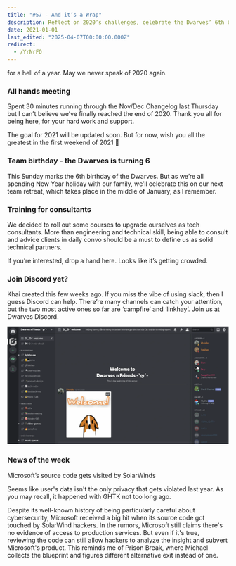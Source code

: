 ```yaml
---
title: "#57 - And it’s a Wrap"
description: Reflect on 2020’s challenges, celebrate the Dwarves’ 6th birthday, join new consultant training, and learn about Microsoft’s SolarWinds source code breach news.
date: 2021-01-01
last_edited: "2025-04-07T00:00:00.000Z"
redirect:
  - /YrNrFQ
---
```


for a hell of a year. May we never speak of 2020 again.

### All hands meeting

Spent 30 minutes running through the Nov/Dec Changelog last Thursday but I can’t believe we’ve finally reached the end of 2020. Thank you all for being here, for your hard work and support.

The goal for 2021 will be updated soon. But for now, wish you all the greatest in the first weekend of 2021 🖤

### Team birthday - the Dwarves is turning 6

This Sunday marks the 6th birthday of the Dwarves. But as we’re all spending New Year holiday with our family, we’ll celebrate this on our next team retreat, which takes place in the middle of January, as I remember.

### Training for consultants

We decided to roll out some courses to upgrade ourselves as tech consultants. More than engineering and technical skill, being able to consult and advice clients in daily convo should be a must to define us as solid technical partners.

If you’re interested, drop a hand here. Looks like it’s getting crowded.

### Join Discord yet?

Khai created this few weeks ago. If you miss the vibe of using slack, then I guess Discord can help. There’re many channels can catch your attention, but the two most active ones so far are ‘campfire’ and ‘linkhay’. Join us at Dwarves Discord.

![](assets/notion-image-1744007090430-k9iog.webp)

### News of the week

Microsoft’s source code gets visited by SolarWinds

Seems like user's data isn't the only privacy that gets violated last year. As you may recall, it happened with GHTK not too long ago.

Despite its well-known history of being particularly careful about cybersecurity, Microsoft received a big hit when its source code got touched by SolarWind hackers. In the rumors, Microsoft still claims there's no evidence of access to production services. But even if it's true, reviewing the code can still allow hackers to analyze the insight and subvert Microsoft's product. This reminds me of Prison Break, where Michael collects the blueprint and figures different alternative exit instead of one.
